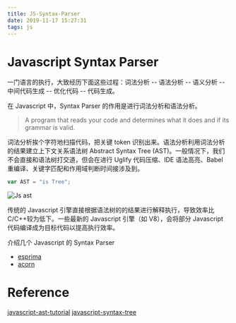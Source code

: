 ```yaml
---
title: JS-Syntax-Parser
date: 2019-11-17 15:27:31
tags: js
---
```


# Javascript Syntax Parser

一门语言的执行，大致经历下面这些过程：词法分析 -- 语法分析 -- 语义分析 -- 中间代码生成 -- 优化代码 -- 代码生成。

在 Javascript 中，Syntax Parser 的作用是进行词法分析和语法分析。

> A program that reads your code and determines what it does and if its grammar is valid.

词法分析挨个字符地扫描代码，把关键 token 识别出来。语法分析利用词法分析的结果建立上下文关系语法树 Abstract Syntax Tree (AST)。一般情况下，我们不会直接和语法树打交道，但会在进行 Uglify 代码压缩、IDE 语法高亮、Babel 重编译、关键字匹配和作用域判断时间接涉及到。

```javascript
var AST = "is Tree";
```

![Js ast](http://azu.github.io/slide/JSojisan/resources/ast-is-true.png)

传统的 Javascript 引擎直接根据语法树的的结果进行解释执行，导致效率比 C/C++较为低下。一些最新的 Javascript 引擎（如 V8），会将部分 Javascript 代码编译成为目标代码以提高执行效率。

介绍几个 Javascript 的 Syntax Parser

- [esprima](https://github.com/ariya/esprima)
- [acorn](https://github.com/ternjs/acorn)

# Reference

[javascript-ast-tutorial](http://wwsun.github.io/posts/javascript-ast-tutorial.html)
[javascript-syntax-tree](http://purplebamboo.github.io/2014/09/27/javascript-syntax-tree)

